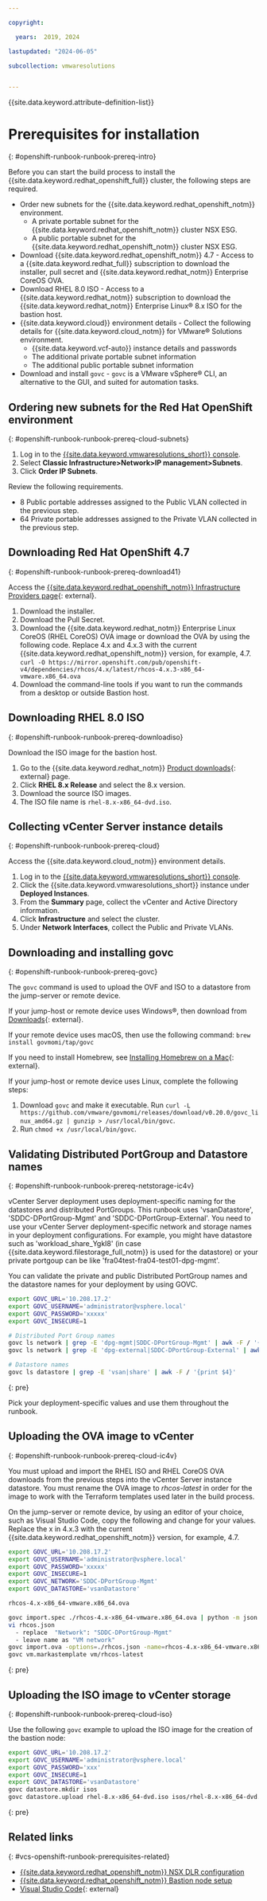```yaml
---

copyright:

  years:  2019, 2024

lastupdated: "2024-06-05"

subcollection: vmwaresolutions


---
```


{{site.data.keyword.attribute-definition-list}}

# Prerequisites for installation
{: #openshift-runbook-runbook-prereq-intro}

Before you can start the build process to install the {{site.data.keyword.redhat_openshift_full}} cluster, the following steps are required.

* Order new subnets for the {{site.data.keyword.redhat_openshift_notm}} environment.
   * A private portable subnet for the {{site.data.keyword.redhat_openshift_notm}} cluster NSX ESG.
   * A public portable subnet for the {{site.data.keyword.redhat_openshift_notm}} cluster NSX ESG.
* Download {{site.data.keyword.redhat_openshift_notm}} 4.7 - Access to a {{site.data.keyword.redhat_full}} subscription to download the installer, pull secret and {{site.data.keyword.redhat_notm}} Enterprise CoreOS OVA.
* Download RHEL 8.0 ISO - Access to a {{site.data.keyword.redhat_notm}} subscription to download the {{site.data.keyword.redhat_notm}} Enterprise Linux® 8.x ISO for the bastion host.
* {{site.data.keyword.cloud}} environment details - Collect the following details for {{site.data.keyword.cloud_notm}} for VMware® Solutions environment.
   * {{site.data.keyword.vcf-auto}} instance details and passwords
   * The additional private portable subnet information
   * The additional public portable subnet information
* Download and install `govc` - `govc` is a VMware vSphere® CLI, an alternative to the GUI, and suited for automation tasks.

## Ordering new subnets for the Red Hat OpenShift environment
{: #openshift-runbook-runbook-prereq-cloud-subnets}

1. Log in to the [{{site.data.keyword.vmwaresolutions_short}} console](https://cloud.ibm.com/vmware).
2. Select **Classic Infrastructure>Network>IP management>Subnets**.
3. Click **Order IP Subnets**.

Review the following requirements.
* 8 Public portable addresses assigned to the Public VLAN collected in the previous step.
* 64 Private portable addresses assigned to the Private VLAN collected in the previous step.

## Downloading Red Hat OpenShift 4.7
{: #openshift-runbook-runbook-prereq-download41}

Access the [{{site.data.keyword.redhat_openshift_notm}} Infrastructure Providers page](https://console.redhat.com/openshift/install/vsphere/user-provisioned){: external}.

1. Download the installer.
2. Download the Pull Secret.
3. Download the {{site.data.keyword.redhat_notm}} Enterprise Linux CoreOS (RHEL CoreOS) OVA image or download the OVA by using the following code. Replace 4.x and 4.x.3 with the current {{site.data.keyword.redhat_openshift_notm}} version, for example, 4.7.
   `curl -O https://mirror.openshift.com/pub/openshift-v4/dependencies/rhcos/4.x/latest/rhcos-4.x.3-x86_64-vmware.x86_64.ova`
4. Download the command-line tools if you want to run the commands from a desktop or outside Bastion host.

## Downloading RHEL 8.0 ISO
{: #openshift-runbook-runbook-prereq-downloadiso}

Download the ISO image for the bastion host.

1. Go to the {{site.data.keyword.redhat_notm}} [Product downloads](https://access.redhat.com/downloads){: external} page.
2. Click **RHEL 8.x Release** and select the 8.x version.
3. Download the source ISO images.
4. The ISO file name is `rhel-8.x-x86_64-dvd.iso`.

## Collecting vCenter Server instance details
{: #openshift-runbook-runbook-prereq-cloud}

Access the {{site.data.keyword.cloud_notm}} environment details.

1. Log in to the [{{site.data.keyword.vmwaresolutions_short}} console](https://cloud.ibm.com/vmware).
2. Click the {{site.data.keyword.vmwaresolutions_short}} instance under **Deployed Instances**.
3. From the **Summary** page, collect the vCenter and Active Directory information.
4. Click **Infrastructure** and select the cluster.
5. Under **Network Interfaces**, collect the Public and Private VLANs.

## Downloading and installing govc
{: #openshift-runbook-runbook-prereq-govc}

The `govc` command is used to upload the OVF and ISO to a datastore from the jump-server or remote device.

If your jump-host or remote device uses Windows®, then download from [Downloads](https://github.com/vmware/govmomi/releases){: external}.

If your remote device uses macOS, then use the following command: `brew install govmomi/tap/govc`

If you need to install Homebrew, see [Installing Homebrew on a Mac](https://treehouse.github.io/installation-guides/mac/homebrew){: external}.

If your jump-host or remote device uses Linux, complete the following steps:

1. Download `govc` and make it executable. Run `curl -L https://github.com/vmware/govmomi/releases/download/v0.20.0/govc_linux_amd64.gz | gunzip > /usr/local/bin/govc`.
2. Run `chmod +x /usr/local/bin/govc`.

## Validating Distributed PortGroup and Datastore names
{: #openshift-runbook-runbook-prereq-netstorage-ic4v}

vCenter Server deployment uses deployment-specific naming for the datastores and distributed PortGroups. This runbook uses 'vsanDatastore', 'SDDC-DPortGroup-Mgmt' and 'SDDC-DPortGroup-External'. You need to use your vCenter Server deployment-specific network and storage names in your deployment configurations. For example, you might have datastore such as 'workload_share_YgkI8' (in case {{site.data.keyword.filestorage_full_notm}} is used for the datastore) or your private portgoup can be like 'fra04test-fra04-test01-dpg-mgmt'.  

You can validate the private and public Distributed PortGroup names and the datastore names for your deployment by using GOVC.

```bash
export GOVC_URL='10.208.17.2'
export GOVC_USERNAME='administrator@vsphere.local'
export GOVC_PASSWORD='xxxxx'
export GOVC_INSECURE=1

# Distributed Port Group names
govc ls network | grep -E 'dpg-mgmt|SDDC-DPortGroup-Mgmt' | awk -F / '{print $4}'
govc ls network | grep -E 'dpg-external|SDDC-DPortGroup-External' | awk -F / '{print $4}'

# Datastore names
govc ls datastore | grep -E 'vsan|share' | awk -F / '{print $4}'
```
{: pre}

Pick your deployment-specific values and use them throughout the runbook.

## Uploading the OVA image to vCenter
{: #openshift-runbook-runbook-prereq-cloud-ic4v}

You must upload and import the RHEL ISO and RHEL CoreOS OVA downloads from the previous steps into the vCenter Server instance datastore. You must rename the OVA image to *rhcos-latest* in order for the image to work with the Terraform templates used later in the build process.

On the jump-server or remote device, by using an editor of your choice, such as Visual Studio Code, copy the following and change for your values. Replace the x in 4.x.3 with the current {{site.data.keyword.redhat_openshift_notm}} version, for example, 4.7.

```bash
export GOVC_URL='10.208.17.2'
export GOVC_USERNAME='administrator@vsphere.local'
export GOVC_PASSWORD='xxxxx'
export GOVC_INSECURE=1
export GOVC_NETWORK='SDDC-DPortGroup-Mgmt'
export GOVC_DATASTORE='vsanDatastore'

rhcos-4.x-x86_64-vmware.x86_64.ova

govc import.spec ./rhcos-4.x-x86_64-vmware.x86_64.ova | python -m json.tool > rhcos.json
vi rhcos.json
  - replace  "Network": "SDDC-DPortGroup-Mgmt"
  - leave name as "VM network"
govc import.ova -options=./rhcos.json -name=rhcos-4.x-x86_64-vmware.x86_64.ova
govc vm.markastemplate vm/rhcos-latest
```
{: pre}

## Uploading the ISO image to vCenter storage
{: #openshift-runbook-runbook-prereq-cloud-iso}

Use the following `govc` example to upload the ISO image for the creation of the bastion node:

```bash
export GOVC_URL='10.208.17.2'
export GOVC_USERNAME='administrator@vsphere.local'
export GOVC_PASSWORD='xxx'
export GOVC_INSECURE=1
export GOVC_DATASTORE='vsanDatastore'
govc datastore.mkdir isos
govc datastore.upload rhel-8.x-x86_64-dvd.iso isos/rhel-8.x-x86_64-dvd.iso
```
{: pre}

## Related links
{: #vcs-openshift-runbook-prerequisites-related}

* [{{site.data.keyword.redhat_openshift_notm}} NSX DLR configuration](/docs/vmwaresolutions?topic=vmwaresolutions-openshift-runbook-runbook-nsxdlr-intro)
* [{{site.data.keyword.redhat_openshift_notm}} Bastion node setup](/docs/vmwaresolutions?topic=vmwaresolutions-openshift-runbook-runbook-bastion-intro)
* [Visual Studio Code](https://code.visualstudio.com/){: external}
